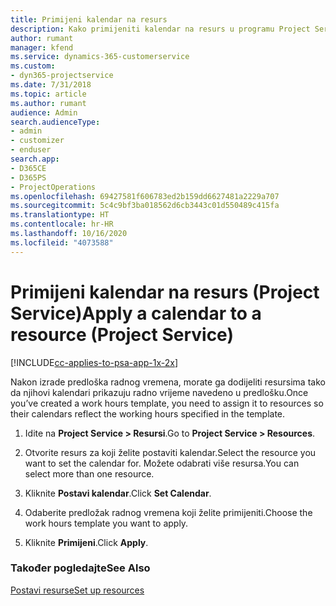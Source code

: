 ```yaml
---
title: Primijeni kalendar na resurs
description: Kako primijeniti kalendar na resurs u programu Project Service
author: rumant
manager: kfend
ms.service: dynamics-365-customerservice
ms.custom:
- dyn365-projectservice
ms.date: 7/31/2018
ms.topic: article
ms.author: rumant
audience: Admin
search.audienceType:
- admin
- customizer
- enduser
search.app:
- D365CE
- D365PS
- ProjectOperations
ms.openlocfilehash: 69427581f606783ed2b159dd6627481a2229a707
ms.sourcegitcommit: 5c4c9bf3ba018562d6cb3443c01d550489c415fa
ms.translationtype: HT
ms.contentlocale: hr-HR
ms.lasthandoff: 10/16/2020
ms.locfileid: "4073588"
---
```

# <a name="apply-a-calendar-to-a-resource-project-service"></a><span data-ttu-id="4deaf-103">Primijeni kalendar na resurs (Project Service)</span><span class="sxs-lookup"><span data-stu-id="4deaf-103">Apply a calendar to a resource (Project Service)</span></span>

[!INCLUDE[cc-applies-to-psa-app-1x-2x](../includes/cc-applies-to-psa-app-1x-2x.md)]

<span data-ttu-id="4deaf-104">Nakon izrade predloška radnog vremena, morate ga dodijeliti resursima tako da njihovi kalendari prikazuju radno vrijeme navedeno u predlošku.</span><span class="sxs-lookup"><span data-stu-id="4deaf-104">Once you’ve created a work hours template, you need to assign it to resources so their calendars reflect the working hours specified in the template.</span></span>  
  
1.  <span data-ttu-id="4deaf-105">Idite na **Project Service > Resursi**.</span><span class="sxs-lookup"><span data-stu-id="4deaf-105">Go to **Project Service > Resources**.</span></span>  
  
2.  <span data-ttu-id="4deaf-106">Otvorite resurs za koji želite postaviti kalendar.</span><span class="sxs-lookup"><span data-stu-id="4deaf-106">Select the resource you want to set the calendar for.</span></span> <span data-ttu-id="4deaf-107">Možete odabrati više resursa.</span><span class="sxs-lookup"><span data-stu-id="4deaf-107">You can select more than one resource.</span></span>  
  
3.  <span data-ttu-id="4deaf-108">Kliknite **Postavi kalendar**.</span><span class="sxs-lookup"><span data-stu-id="4deaf-108">Click **Set Calendar**.</span></span>  
  
4.  <span data-ttu-id="4deaf-109">Odaberite predložak radnog vremena koji želite primijeniti.</span><span class="sxs-lookup"><span data-stu-id="4deaf-109">Choose the work hours template you want to apply.</span></span>  
  
5.  <span data-ttu-id="4deaf-110">Kliknite **Primijeni**.</span><span class="sxs-lookup"><span data-stu-id="4deaf-110">Click **Apply**.</span></span>  
  
### <a name="see-also"></a><span data-ttu-id="4deaf-111">Također pogledajte</span><span class="sxs-lookup"><span data-stu-id="4deaf-111">See Also</span></span>  
 [<span data-ttu-id="4deaf-112">Postavi resurse</span><span class="sxs-lookup"><span data-stu-id="4deaf-112">Set up resources</span></span>](../psa/set-up-resources.md)
